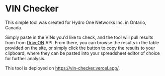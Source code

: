 # VIN Checker

This simple tool was created for Hydro One Networks Inc. in Ontario, Canada.

Simply paste in the VINs you'd like to check, and the tool will pull results from from [DriveON](https://driveonportal.com/ONPublicWeb/en/#/vehicleSearchScreen) API. From there, you can browse the results in the table provided on the site, or simply click the button to copy the results to your clipboard, where they can be pasted into your spreadsheet editor of choice for further analysis.

This tool is deployed on https://vin-checker.vercel.app/.

